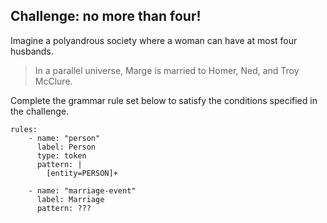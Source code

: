 ## Challenge: no more than four!

Imagine a polyandrous society where a woman can have at most four husbands.

>In a parallel universe, Marge is married to Homer, Ned, and Troy McClure.


Complete the grammar rule set below to satisfy the conditions specified in the challenge.


```
rules:
    - name: "person"
      label: Person
      type: token
      pattern: |
        [entity=PERSON]+

    - name: "marriage-event"
      label: Marriage
      pattern: ???
```
